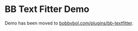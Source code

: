 # BB Text Fitter Demo

Demo has been moved to [bobbybol.com/plugins/bb-textfitter](http://bobbybol.com/plugins/bb-textfitter/).